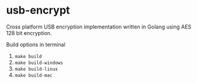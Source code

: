 # usb-encrypt
Cross platform USB encryption implementation written in Golang using AES 128 bit encryption.

Build options in terminal

1. ```make build```
2. ```make build-windows```
3. ```make build-linux```
4. ```make build-mac```
